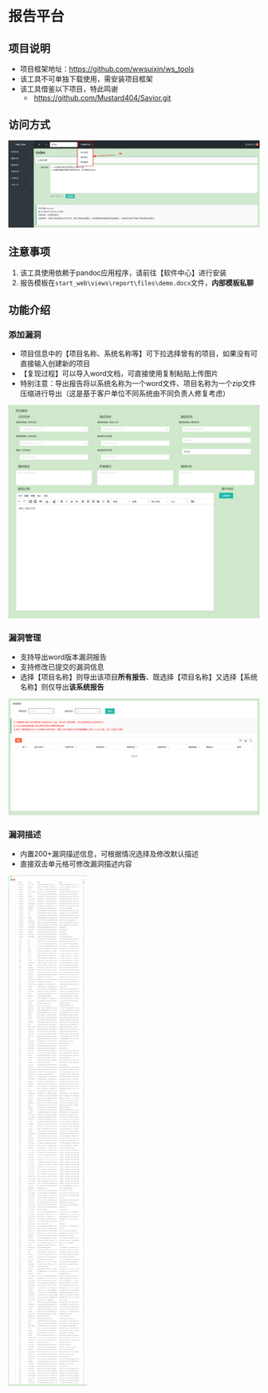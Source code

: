 # 报告平台
## 项目说明
- 项目框架地址：https://github.com/wwsuixin/ws_tools
- 该工具不可单独下载使用，需安装项目框架
- 该工具借鉴以下项目，特此鸣谢
	-  https://github.com/Mustard404/Savior.git

## 访问方式

![](images/报告平台-1.png)

## 注意事项

1.  该工具使用依赖于pandoc应用程序，请前往【软件中心】进行安装
2.  报告模板在`start_web\views\report\files\demo.docx`文件，**内部模板私聊**

## 功能介绍

### 添加漏洞

-  项目信息中的【项目名称、系统名称等】可下拉选择曾有的项目，如果没有可直接输入创建新的项目
-  【复现过程】可以导入word文档，可直接使用复制粘贴上传图片
-  特别注意：导出报告将以系统名称为一个word文件、项目名称为一个zip文件压缩进行导出（这是基于客户单位不同系统由不同负责人修复考虑）

![](images/报告平台-2.png)

### 漏洞管理

-   支持导出word版本漏洞报告
-   支持修改已提交的漏洞信息
-   选择【项目名称】则导出该项目**所有报告**、既选择【项目名称】又选择【系统名称】则仅导出**该系统报告**

![](images/报告平台-3.png)

### 漏洞描述

-  内置200+漏洞描述信息，可根据情况选择及修改默认描述
-  直接双击单元格可修改漏洞描述内容

![](images/报告平台-4.png)



